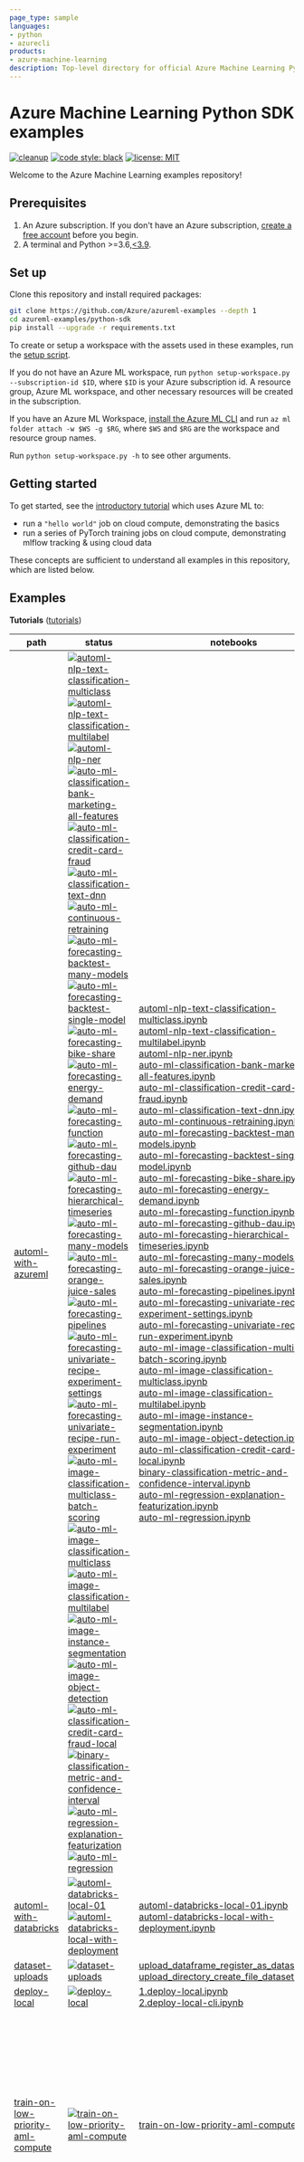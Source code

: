 ```yaml
---
page_type: sample
languages:
- python
- azurecli
products:
- azure-machine-learning
description: Top-level directory for official Azure Machine Learning Python SDK sample code and notebooks.
---
```


# Azure Machine Learning Python SDK examples

[![cleanup](https://github.com/Azure/azureml-examples/workflows/cleanup/badge.svg)](https://github.com/Azure/azureml-examples/actions/workflows/cleanup.yml)
[![code style: black](https://img.shields.io/badge/code%20style-black-000000.svg)](https://github.com/psf/black)
[![license: MIT](https://img.shields.io/badge/License-MIT-purple.svg)](../LICENSE)

Welcome to the Azure Machine Learning examples repository!

## Prerequisites

1. An Azure subscription. If you don't have an Azure subscription, [create a free account](https://aka.ms/AMLFree) before you begin.
2. A terminal and Python >=3.6,[\<3.9](https://pypi.org/project/azureml-core).

## Set up

Clone this repository and install required packages:

```sh
git clone https://github.com/Azure/azureml-examples --depth 1
cd azureml-examples/python-sdk
pip install --upgrade -r requirements.txt
```

To create or setup a workspace with the assets used in these examples, run the [setup script](setup-workspace.py).

If you do not have an Azure ML workspace, run `python setup-workspace.py --subscription-id $ID`, where `$ID` is your Azure subscription id. A resource group, Azure ML workspace, and other necessary resources will be created in the subscription.

If you have an Azure ML Workspace, [install the Azure ML CLI](https://docs.microsoft.com/azure/machine-learning/reference-azure-machine-learning-cli) and run `az ml folder attach -w $WS -g $RG`, where `$WS` and `$RG` are the workspace and resource group names.

Run `python setup-workspace.py -h` to see other arguments.

## Getting started

To get started, see the [introductory tutorial](tutorials/an-introduction) which uses Azure ML to:

- run a `"hello world"` job on cloud compute, demonstrating the basics
- run a series of PyTorch training jobs on cloud compute, demonstrating mlflow tracking & using cloud data

These concepts are sufficient to understand all examples in this repository, which are listed below.

## Examples

**Tutorials** ([tutorials](tutorials))

path|status|notebooks|description
-|-|-|-
[automl-with-azureml](tutorials/automl-with-azureml)|[![automl-nlp-text-classification-multiclass](https://github.com/Azure/azureml-examples/workflows/automl-nlp-text-classification-multiclass/badge.svg?branch=main)](https://github.com/Azure/azureml-examples/actions/workflows/python-sdk-tutorial-automl-nlp-text-classification-multiclass.yml)<br>[![automl-nlp-text-classification-multilabel](https://github.com/Azure/azureml-examples/workflows/automl-nlp-text-classification-multilabel/badge.svg?branch=main)](https://github.com/Azure/azureml-examples/actions/workflows/python-sdk-tutorial-automl-nlp-text-classification-multilabel.yml)<br>[![automl-nlp-ner](https://github.com/Azure/azureml-examples/workflows/automl-nlp-ner/badge.svg?branch=main)](https://github.com/Azure/azureml-examples/actions/workflows/python-sdk-tutorial-automl-nlp-ner.yml)<br>[![auto-ml-classification-bank-marketing-all-features](https://github.com/Azure/azureml-examples/workflows/auto-ml-classification-bank-marketing-all-features/badge.svg?branch=main)](https://github.com/Azure/azureml-examples/actions/workflows/python-sdk-tutorial-auto-ml-classification-bank-marketing-all-features.yml)<br>[![auto-ml-classification-credit-card-fraud](https://github.com/Azure/azureml-examples/workflows/auto-ml-classification-credit-card-fraud/badge.svg?branch=main)](https://github.com/Azure/azureml-examples/actions/workflows/python-sdk-tutorial-auto-ml-classification-credit-card-fraud.yml)<br>[![auto-ml-classification-text-dnn](https://github.com/Azure/azureml-examples/workflows/auto-ml-classification-text-dnn/badge.svg?branch=main)](https://github.com/Azure/azureml-examples/actions/workflows/python-sdk-tutorial-auto-ml-classification-text-dnn.yml)<br>[![auto-ml-continuous-retraining](https://github.com/Azure/azureml-examples/workflows/auto-ml-continuous-retraining/badge.svg?branch=main)](https://github.com/Azure/azureml-examples/actions/workflows/python-sdk-tutorial-auto-ml-continuous-retraining.yml)<br>[![auto-ml-forecasting-backtest-many-models](https://github.com/Azure/azureml-examples/workflows/auto-ml-forecasting-backtest-many-models/badge.svg?branch=main)](https://github.com/Azure/azureml-examples/actions/workflows/python-sdk-tutorial-auto-ml-forecasting-backtest-many-models.yml)<br>[![auto-ml-forecasting-backtest-single-model](https://github.com/Azure/azureml-examples/workflows/auto-ml-forecasting-backtest-single-model/badge.svg?branch=main)](https://github.com/Azure/azureml-examples/actions/workflows/python-sdk-tutorial-auto-ml-forecasting-backtest-single-model.yml)<br>[![auto-ml-forecasting-bike-share](https://github.com/Azure/azureml-examples/workflows/auto-ml-forecasting-bike-share/badge.svg?branch=main)](https://github.com/Azure/azureml-examples/actions/workflows/python-sdk-tutorial-auto-ml-forecasting-bike-share.yml)<br>[![auto-ml-forecasting-energy-demand](https://github.com/Azure/azureml-examples/workflows/auto-ml-forecasting-energy-demand/badge.svg?branch=main)](https://github.com/Azure/azureml-examples/actions/workflows/python-sdk-tutorial-auto-ml-forecasting-energy-demand.yml)<br>[![auto-ml-forecasting-function](https://github.com/Azure/azureml-examples/workflows/auto-ml-forecasting-function/badge.svg?branch=main)](https://github.com/Azure/azureml-examples/actions/workflows/python-sdk-tutorial-auto-ml-forecasting-function.yml)<br>[![auto-ml-forecasting-github-dau](https://github.com/Azure/azureml-examples/workflows/auto-ml-forecasting-github-dau/badge.svg?branch=main)](https://github.com/Azure/azureml-examples/actions/workflows/python-sdk-tutorial-auto-ml-forecasting-github-dau.yml)<br>[![auto-ml-forecasting-hierarchical-timeseries](https://github.com/Azure/azureml-examples/workflows/auto-ml-forecasting-hierarchical-timeseries/badge.svg?branch=main)](https://github.com/Azure/azureml-examples/actions/workflows/python-sdk-tutorial-auto-ml-forecasting-hierarchical-timeseries.yml)<br>[![auto-ml-forecasting-many-models](https://github.com/Azure/azureml-examples/workflows/auto-ml-forecasting-many-models/badge.svg?branch=main)](https://github.com/Azure/azureml-examples/actions/workflows/python-sdk-tutorial-auto-ml-forecasting-many-models.yml)<br>[![auto-ml-forecasting-orange-juice-sales](https://github.com/Azure/azureml-examples/workflows/auto-ml-forecasting-orange-juice-sales/badge.svg?branch=main)](https://github.com/Azure/azureml-examples/actions/workflows/python-sdk-tutorial-auto-ml-forecasting-orange-juice-sales.yml)<br>[![auto-ml-forecasting-pipelines](https://github.com/Azure/azureml-examples/workflows/auto-ml-forecasting-pipelines/badge.svg?branch=main)](https://github.com/Azure/azureml-examples/actions/workflows/python-sdk-tutorial-auto-ml-forecasting-pipelines.yml)<br>[![auto-ml-forecasting-univariate-recipe-experiment-settings](https://github.com/Azure/azureml-examples/workflows/auto-ml-forecasting-univariate-recipe-experiment-settings/badge.svg?branch=main)](https://github.com/Azure/azureml-examples/actions/workflows/python-sdk-tutorial-auto-ml-forecasting-univariate-recipe-experiment-settings.yml)<br>[![auto-ml-forecasting-univariate-recipe-run-experiment](https://github.com/Azure/azureml-examples/workflows/auto-ml-forecasting-univariate-recipe-run-experiment/badge.svg?branch=main)](https://github.com/Azure/azureml-examples/actions/workflows/python-sdk-tutorial-auto-ml-forecasting-univariate-recipe-run-experiment.yml)<br>[![auto-ml-image-classification-multiclass-batch-scoring](https://github.com/Azure/azureml-examples/workflows/auto-ml-image-classification-multiclass-batch-scoring/badge.svg?branch=main)](https://github.com/Azure/azureml-examples/actions/workflows/python-sdk-tutorial-auto-ml-image-classification-multiclass-batch-scoring.yml)<br>[![auto-ml-image-classification-multiclass](https://github.com/Azure/azureml-examples/workflows/auto-ml-image-classification-multiclass/badge.svg?branch=main)](https://github.com/Azure/azureml-examples/actions/workflows/python-sdk-tutorial-auto-ml-image-classification-multiclass.yml)<br>[![auto-ml-image-classification-multilabel](https://github.com/Azure/azureml-examples/workflows/auto-ml-image-classification-multilabel/badge.svg?branch=main)](https://github.com/Azure/azureml-examples/actions/workflows/python-sdk-tutorial-auto-ml-image-classification-multilabel.yml)<br>[![auto-ml-image-instance-segmentation](https://github.com/Azure/azureml-examples/workflows/auto-ml-image-instance-segmentation/badge.svg?branch=main)](https://github.com/Azure/azureml-examples/actions/workflows/python-sdk-tutorial-auto-ml-image-instance-segmentation.yml)<br>[![auto-ml-image-object-detection](https://github.com/Azure/azureml-examples/workflows/auto-ml-image-object-detection/badge.svg?branch=main)](https://github.com/Azure/azureml-examples/actions/workflows/python-sdk-tutorial-auto-ml-image-object-detection.yml)<br>[![auto-ml-classification-credit-card-fraud-local](https://github.com/Azure/azureml-examples/workflows/auto-ml-classification-credit-card-fraud-local/badge.svg?branch=main)](https://github.com/Azure/azureml-examples/actions/workflows/python-sdk-tutorial-auto-ml-classification-credit-card-fraud-local.yml)<br>[![binary-classification-metric-and-confidence-interval](https://github.com/Azure/azureml-examples/workflows/binary-classification-metric-and-confidence-interval/badge.svg?branch=main)](https://github.com/Azure/azureml-examples/actions/workflows/python-sdk-tutorial-binary-classification-metric-and-confidence-interval.yml)<br>[![auto-ml-regression-explanation-featurization](https://github.com/Azure/azureml-examples/workflows/auto-ml-regression-explanation-featurization/badge.svg?branch=main)](https://github.com/Azure/azureml-examples/actions/workflows/python-sdk-tutorial-auto-ml-regression-explanation-featurization.yml)<br>[![auto-ml-regression](https://github.com/Azure/azureml-examples/workflows/auto-ml-regression/badge.svg?branch=main)](https://github.com/Azure/azureml-examples/actions/workflows/python-sdk-tutorial-auto-ml-regression.yml)|[automl-nlp-text-classification-multiclass.ipynb](tutorials/automl-with-azureml/automl-nlp-multiclass/automl-nlp-text-classification-multiclass.ipynb)<br>[automl-nlp-text-classification-multilabel.ipynb](tutorials/automl-with-azureml/automl-nlp-multilabel/automl-nlp-text-classification-multilabel.ipynb)<br>[automl-nlp-ner.ipynb](tutorials/automl-with-azureml/automl-nlp-ner/automl-nlp-ner.ipynb)<br>[auto-ml-classification-bank-marketing-all-features.ipynb](tutorials/automl-with-azureml/classification-bank-marketing-all-features/auto-ml-classification-bank-marketing-all-features.ipynb)<br>[auto-ml-classification-credit-card-fraud.ipynb](tutorials/automl-with-azureml/classification-credit-card-fraud/auto-ml-classification-credit-card-fraud.ipynb)<br>[auto-ml-classification-text-dnn.ipynb](tutorials/automl-with-azureml/classification-text-dnn/auto-ml-classification-text-dnn.ipynb)<br>[auto-ml-continuous-retraining.ipynb](tutorials/automl-with-azureml/continuous-retraining/auto-ml-continuous-retraining.ipynb)<br>[auto-ml-forecasting-backtest-many-models.ipynb](tutorials/automl-with-azureml/forecasting-backtest-many-models/auto-ml-forecasting-backtest-many-models.ipynb)<br>[auto-ml-forecasting-backtest-single-model.ipynb](tutorials/automl-with-azureml/forecasting-backtest-single-model/auto-ml-forecasting-backtest-single-model.ipynb)<br>[auto-ml-forecasting-bike-share.ipynb](tutorials/automl-with-azureml/forecasting-bike-share/auto-ml-forecasting-bike-share.ipynb)<br>[auto-ml-forecasting-energy-demand.ipynb](tutorials/automl-with-azureml/forecasting-energy-demand/auto-ml-forecasting-energy-demand.ipynb)<br>[auto-ml-forecasting-function.ipynb](tutorials/automl-with-azureml/forecasting-forecast-function/auto-ml-forecasting-function.ipynb)<br>[auto-ml-forecasting-github-dau.ipynb](tutorials/automl-with-azureml/forecasting-github-dau/auto-ml-forecasting-github-dau.ipynb)<br>[auto-ml-forecasting-hierarchical-timeseries.ipynb](tutorials/automl-with-azureml/forecasting-hierarchical-timeseries/auto-ml-forecasting-hierarchical-timeseries.ipynb)<br>[auto-ml-forecasting-many-models.ipynb](tutorials/automl-with-azureml/forecasting-many-models/auto-ml-forecasting-many-models.ipynb)<br>[auto-ml-forecasting-orange-juice-sales.ipynb](tutorials/automl-with-azureml/forecasting-orange-juice-sales/auto-ml-forecasting-orange-juice-sales.ipynb)<br>[auto-ml-forecasting-pipelines.ipynb](tutorials/automl-with-azureml/forecasting-pipelines/auto-ml-forecasting-pipelines.ipynb)<br>[auto-ml-forecasting-univariate-recipe-experiment-settings.ipynb](tutorials/automl-with-azureml/forecasting-recipes-univariate/auto-ml-forecasting-univariate-recipe-experiment-settings.ipynb)<br>[auto-ml-forecasting-univariate-recipe-run-experiment.ipynb](tutorials/automl-with-azureml/forecasting-recipes-univariate/auto-ml-forecasting-univariate-recipe-run-experiment.ipynb)<br>[auto-ml-image-classification-multiclass-batch-scoring.ipynb](tutorials/automl-with-azureml/image-classification-multiclass-batch-scoring/auto-ml-image-classification-multiclass-batch-scoring.ipynb)<br>[auto-ml-image-classification-multiclass.ipynb](tutorials/automl-with-azureml/image-classification-multiclass/auto-ml-image-classification-multiclass.ipynb)<br>[auto-ml-image-classification-multilabel.ipynb](tutorials/automl-with-azureml/image-classification-multilabel/auto-ml-image-classification-multilabel.ipynb)<br>[auto-ml-image-instance-segmentation.ipynb](tutorials/automl-with-azureml/image-instance-segmentation/auto-ml-image-instance-segmentation.ipynb)<br>[auto-ml-image-object-detection.ipynb](tutorials/automl-with-azureml/image-object-detection/auto-ml-image-object-detection.ipynb)<br>[auto-ml-classification-credit-card-fraud-local.ipynb](tutorials/automl-with-azureml/local-run-classification-credit-card-fraud/auto-ml-classification-credit-card-fraud-local.ipynb)<br>[binary-classification-metric-and-confidence-interval.ipynb](tutorials/automl-with-azureml/metrics/binary-classification-metric-and-confidence-interval.ipynb)<br>[auto-ml-regression-explanation-featurization.ipynb](tutorials/automl-with-azureml/regression-explanation-featurization/auto-ml-regression-explanation-featurization.ipynb)<br>[auto-ml-regression.ipynb](tutorials/automl-with-azureml/regression/auto-ml-regression.ipynb)|Tutorials showing how to build high quality machine learning models using Azure Automated Machine Learning.
[automl-with-databricks](tutorials/automl-with-databricks)|[![automl-databricks-local-01](https://github.com/Azure/azureml-examples/workflows/automl-databricks-local-01/badge.svg?branch=main)](https://github.com/Azure/azureml-examples/actions/workflows/python-sdk-tutorial-automl-databricks-local-01.yml)<br>[![automl-databricks-local-with-deployment](https://github.com/Azure/azureml-examples/workflows/automl-databricks-local-with-deployment/badge.svg?branch=main)](https://github.com/Azure/azureml-examples/actions/workflows/python-sdk-tutorial-automl-databricks-local-with-deployment.yml)|[automl-databricks-local-01.ipynb](tutorials/automl-with-databricks/automl-databricks-local-01.ipynb)<br>[automl-databricks-local-with-deployment.ipynb](tutorials/automl-with-databricks/automl-databricks-local-with-deployment.ipynb)|*no description*
[dataset-uploads](tutorials/dataset-uploads)|[![dataset-uploads](https://github.com/Azure/azureml-examples/workflows/python-sdk-tutorial-dataset-uploads/badge.svg?branch=main)](https://github.com/Azure/azureml-examples/actions/workflows/python-sdk-tutorial-dataset-uploads.yml)|[upload_dataframe_register_as_dataset.ipynb](tutorials/dataset-uploads/upload_dataframe_register_as_dataset.ipynb)<br>[upload_directory_create_file_dataset.ipynb](tutorials/dataset-uploads/upload_directory_create_file_dataset.ipynb)|*no description*
[deploy-local](tutorials/deploy-local)|[![deploy-local](https://github.com/Azure/azureml-examples/workflows/python-sdk-tutorial-deploy-local/badge.svg?branch=main)](https://github.com/Azure/azureml-examples/actions/workflows/python-sdk-tutorial-deploy-local.yml)|[1.deploy-local.ipynb](tutorials/deploy-local/1.deploy-local.ipynb)<br>[2.deploy-local-cli.ipynb](tutorials/deploy-local/2.deploy-local-cli.ipynb)|*no description*
[train-on-low-priority-aml-compute](tutorials/train-on-low-priority-aml-compute)|[![train-on-low-priority-aml-compute](https://github.com/Azure/azureml-examples/workflows/python-sdk-tutorial-train-on-low-priority-aml-compute/badge.svg?branch=main)](https://github.com/Azure/azureml-examples/actions/workflows/python-sdk-tutorial-train-on-low-priority-aml-compute.yml)|[train-on-low-priority-aml-compute.ipynb](tutorials/train-on-low-priority-aml-compute/train-on-low-priority-aml-compute.ipynb)|Learn how to train models using low-priority AML compute. Low-priority compute costs significantly less than dedicated compute, but jobs on low priority compute can be preempted.
[using-pipelines](tutorials/using-pipelines)|[![using-pipelines](https://github.com/Azure/azureml-examples/workflows/python-sdk-tutorial-using-pipelines/badge.svg?branch=main)](https://github.com/Azure/azureml-examples/actions/workflows/python-sdk-tutorial-using-pipelines.yml)|[dataset-and-pipelineparameter.ipynb](tutorials/using-pipelines/dataset-and-pipelineparameter.ipynb)<br>[image-classification.ipynb](tutorials/using-pipelines/image-classification.ipynb)<br>[publish-and-run-using-rest-endpoint.ipynb](tutorials/using-pipelines/publish-and-run-using-rest-endpoint.ipynb)<br>[style-transfer-parallel-run.ipynb](tutorials/using-pipelines/style-transfer-parallel-run.ipynb)|*no description*
[using-rapids](tutorials/using-rapids)|[![using-rapids](https://github.com/Azure/azureml-examples/workflows/python-sdk-tutorial-using-rapids/badge.svg?branch=main)](https://github.com/Azure/azureml-examples/actions/workflows/python-sdk-tutorial-using-rapids.yml)|[1.train-and-hpo.ipynb](tutorials/using-rapids/1.train-and-hpo.ipynb)<br>[2.train-multi-gpu.ipynb](tutorials/using-rapids/2.train-multi-gpu.ipynb)|Learn how to accelerate PyData tools (Numpy, Pandas, Scikit-Learn, etc.) on NVIDIA GPUs with [RAPIDS](https://github.com/rapidsai) and Azure ML.

**Notebooks** ([notebooks](notebooks))

path|status|description
-|-|-

**Train** ([workflows/train](workflows/train))

path|status|description
-|-|-
[deepspeed/cifar/job.py](workflows/train/deepspeed/cifar/job.py)|[![train-deepspeed-cifar-job](https://github.com/Azure/azureml-examples/workflows/python-sdk-train-deepspeed-cifar-job/badge.svg?branch=main)](https://github.com/Azure/azureml-examples/actions/workflows/python-sdk-train-deepspeed-cifar-job.yml)|train CIFAR-10 using DeepSpeed and PyTorch
[deepspeed/transformers/job.py](workflows/train/deepspeed/transformers/job.py)|[![train-deepspeed-transformers-job](https://github.com/Azure/azureml-examples/workflows/python-sdk-train-deepspeed-transformers-job/badge.svg?branch=main)](https://github.com/Azure/azureml-examples/actions/workflows/python-sdk-train-deepspeed-transformers-job.yml)|train Huggingface transformer using DeepSpeed
[fastai/mnist-mlproject/job.py](workflows/train/fastai/mnist-mlproject/job.py)|[![train-fastai-mnist-mlproject-job](https://github.com/Azure/azureml-examples/workflows/python-sdk-train-fastai-mnist-mlproject-job/badge.svg?branch=main)](https://github.com/Azure/azureml-examples/actions/workflows/python-sdk-train-fastai-mnist-mlproject-job.yml)|train fastai resnet18 model on mnist data via mlflow mlproject
[fastai/mnist/job.py](workflows/train/fastai/mnist/job.py)|[![train-fastai-mnist-job](https://github.com/Azure/azureml-examples/workflows/python-sdk-train-fastai-mnist-job/badge.svg?branch=main)](https://github.com/Azure/azureml-examples/actions/workflows/python-sdk-train-fastai-mnist-job.yml)|train fastai resnet18 model on mnist data
[fastai/pets/job.py](workflows/train/fastai/pets/job.py)|[![train-fastai-pets-job](https://github.com/Azure/azureml-examples/workflows/python-sdk-train-fastai-pets-job/badge.svg?branch=main)](https://github.com/Azure/azureml-examples/actions/workflows/python-sdk-train-fastai-pets-job.yml)|train fastai resnet34 model on pets data
[lightgbm/iris/job.py](workflows/train/lightgbm/iris/job.py)|[![train-lightgbm-iris-job](https://github.com/Azure/azureml-examples/workflows/python-sdk-train-lightgbm-iris-job/badge.svg?branch=main)](https://github.com/Azure/azureml-examples/actions/workflows/python-sdk-train-lightgbm-iris-job.yml)|train a lightgbm model on iris data
[pytorch/cifar-distributed/job.py](workflows/train/pytorch/cifar-distributed/job.py)|[![train-pytorch-cifar-distributed-job](https://github.com/Azure/azureml-examples/workflows/python-sdk-train-pytorch-cifar-distributed-job/badge.svg?branch=main)](https://github.com/Azure/azureml-examples/actions/workflows/python-sdk-train-pytorch-cifar-distributed-job.yml)|train CNN model on CIFAR-10 dataset with distributed PyTorch
[pytorch/mnist-mlproject/job.py](workflows/train/pytorch/mnist-mlproject/job.py)|[![train-pytorch-mnist-mlproject-job](https://github.com/Azure/azureml-examples/workflows/python-sdk-train-pytorch-mnist-mlproject-job/badge.svg?branch=main)](https://github.com/Azure/azureml-examples/actions/workflows/python-sdk-train-pytorch-mnist-mlproject-job.yml)|train a pytorch CNN model on mnist data via mlflow mlproject
[pytorch/mnist/job.py](workflows/train/pytorch/mnist/job.py)|[![train-pytorch-mnist-job](https://github.com/Azure/azureml-examples/workflows/python-sdk-train-pytorch-mnist-job/badge.svg?branch=main)](https://github.com/Azure/azureml-examples/actions/workflows/python-sdk-train-pytorch-mnist-job.yml)|train a pytorch CNN model on mnist data
[scikit-learn/diabetes-mlproject/job.py](workflows/train/scikit-learn/diabetes-mlproject/job.py)|[![train-scikit-learn-diabetes-mlproject-job](https://github.com/Azure/azureml-examples/workflows/python-sdk-train-scikit-learn-diabetes-mlproject-job/badge.svg?branch=main)](https://github.com/Azure/azureml-examples/actions/workflows/python-sdk-train-scikit-learn-diabetes-mlproject-job.yml)|train sklearn ridge model on diabetes data via mlflow mlproject
[scikit-learn/diabetes/job.py](workflows/train/scikit-learn/diabetes/job.py)|[![train-scikit-learn-diabetes-job](https://github.com/Azure/azureml-examples/workflows/python-sdk-train-scikit-learn-diabetes-job/badge.svg?branch=main)](https://github.com/Azure/azureml-examples/actions/workflows/python-sdk-train-scikit-learn-diabetes-job.yml)|train sklearn ridge model on diabetes data
[tensorflow/mnist-distributed-horovod/job.py](workflows/train/tensorflow/mnist-distributed-horovod/job.py)|[![train-tensorflow-mnist-distributed-horovod-job](https://github.com/Azure/azureml-examples/workflows/python-sdk-train-tensorflow-mnist-distributed-horovod-job/badge.svg?branch=main)](https://github.com/Azure/azureml-examples/actions/workflows/python-sdk-train-tensorflow-mnist-distributed-horovod-job.yml)|train tensorflow CNN model on mnist data distributed via horovod
[tensorflow/mnist-distributed/job.py](workflows/train/tensorflow/mnist-distributed/job.py)|[![train-tensorflow-mnist-distributed-job](https://github.com/Azure/azureml-examples/workflows/python-sdk-train-tensorflow-mnist-distributed-job/badge.svg?branch=main)](https://github.com/Azure/azureml-examples/actions/workflows/python-sdk-train-tensorflow-mnist-distributed-job.yml)|train tensorflow CNN model on mnist data distributed via tensorflow
[tensorflow/mnist/job.py](workflows/train/tensorflow/mnist/job.py)|[![train-tensorflow-mnist-job](https://github.com/Azure/azureml-examples/workflows/python-sdk-train-tensorflow-mnist-job/badge.svg?branch=main)](https://github.com/Azure/azureml-examples/actions/workflows/python-sdk-train-tensorflow-mnist-job.yml)|train tensorflow NN model on mnist data
[transformers/glue/1-aml-finetune-job.py](workflows/train/transformers/glue/1-aml-finetune-job.py)|[![train-transformers-glue-1-aml-finetune-job](https://github.com/Azure/azureml-examples/workflows/python-sdk-train-transformers-glue-1-aml-finetune-job/badge.svg?branch=main)](https://github.com/Azure/azureml-examples/actions/workflows/python-sdk-train-transformers-glue-1-aml-finetune-job.yml)|Submit GLUE finetuning with Huggingface transformers library on Azure ML
[transformers/glue/2-aml-comparison-of-sku-job.py](workflows/train/transformers/glue/2-aml-comparison-of-sku-job.py)|[![train-transformers-glue-2-aml-comparison-of-sku-job](https://github.com/Azure/azureml-examples/workflows/python-sdk-train-transformers-glue-2-aml-comparison-of-sku-job/badge.svg?branch=main)](https://github.com/Azure/azureml-examples/actions/workflows/python-sdk-train-transformers-glue-2-aml-comparison-of-sku-job.yml)|Experiment comparing training performance of GLUE finetuning task with differing hardware.
[transformers/glue/3-aml-hyperdrive-job.py](workflows/train/transformers/glue/3-aml-hyperdrive-job.py)|[![train-transformers-glue-3-aml-hyperdrive-job](https://github.com/Azure/azureml-examples/workflows/python-sdk-train-transformers-glue-3-aml-hyperdrive-job/badge.svg?branch=main)](https://github.com/Azure/azureml-examples/actions/workflows/python-sdk-train-transformers-glue-3-aml-hyperdrive-job.yml)|Automatic hyperparameter optimization with Azure ML HyperDrive library.
[xgboost/iris/job.py](workflows/train/xgboost/iris/job.py)|[![train-xgboost-iris-job](https://github.com/Azure/azureml-examples/workflows/python-sdk-train-xgboost-iris-job/badge.svg?branch=main)](https://github.com/Azure/azureml-examples/actions/workflows/python-sdk-train-xgboost-iris-job.yml)|train xgboost model on iris data

**Deploy** ([workflows/deploy](workflows/deploy))

path|status|description
-|-|-
[pytorch/mnist/job.py](workflows/deploy/pytorch/mnist/job.py)|[![deploy-pytorch-mnist-job](https://github.com/Azure/azureml-examples/workflows/python-sdk-deploy-pytorch-mnist-job/badge.svg?branch=main)](https://github.com/Azure/azureml-examples/actions/workflows/python-sdk-deploy-pytorch-mnist-job.yml)|deploy pytorch cnn model trained on mnist data to aks
[scikit-learn/diabetes/job.py](workflows/deploy/scikit-learn/diabetes/job.py)|[![deploy-scikit-learn-diabetes-job](https://github.com/Azure/azureml-examples/workflows/python-sdk-deploy-scikit-learn-diabetes-job/badge.svg?branch=main)](https://github.com/Azure/azureml-examples/actions/workflows/python-sdk-deploy-scikit-learn-diabetes-job.yml)|deploy sklearn ridge model trained on diabetes data to AKS

**Experimental tutorials** ([experimental](experimental))

path|status|notebooks|description|why experimental?
-|-|-|-|-
[automl-model-testing](experimental/automl-model-testing)|[![classification-TSI](https://github.com/Azure/azureml-examples/workflows/classification-TSI/badge.svg?branch=main)](https://github.com/Azure/azureml-examples/actions/workflows/python-sdk-tutorial-classification-TSI.yml)<br>[![configuration](https://github.com/Azure/azureml-examples/workflows/configuration/badge.svg?branch=main)](https://github.com/Azure/azureml-examples/actions/workflows/python-sdk-tutorial-configuration.yml)<br>[![forecasting-TSI](https://github.com/Azure/azureml-examples/workflows/forecasting-TSI/badge.svg?branch=main)](https://github.com/Azure/azureml-examples/actions/workflows/python-sdk-tutorial-forecasting-TSI.yml)<br>[![regression-TSI](https://github.com/Azure/azureml-examples/workflows/regression-TSI/badge.svg?branch=main)](https://github.com/Azure/azureml-examples/actions/workflows/python-sdk-tutorial-regression-TSI.yml)|[classification-TSI.ipynb](experimental/automl-model-testing/classification/classification-TSI.ipynb)<br>[configuration.ipynb](experimental/automl-model-testing/configuration.ipynb)<br>[forecasting-TSI.ipynb](experimental/automl-model-testing/forecasting/forecasting-TSI.ipynb)<br>[regression-TSI.ipynb](experimental/automl-model-testing/regression/regression-TSI.ipynb)|*no description*|*unknown*
[using-pytorch-lightning](experimental/using-pytorch-lightning)|[![using-pytorch-lightning](https://github.com/Azure/azureml-examples/workflows/python-sdk-tutorial-using-pytorch-lightning/badge.svg?branch=main)](https://github.com/Azure/azureml-examples/actions/workflows/python-sdk-tutorial-using-pytorch-lightning.yml)|[1.train-single-node.ipynb](experimental/using-pytorch-lightning/1.train-single-node.ipynb)<br>[2.log-with-tensorboard.ipynb](experimental/using-pytorch-lightning/2.log-with-tensorboard.ipynb)<br>[3.log-with-mlflow.ipynb](experimental/using-pytorch-lightning/3.log-with-mlflow.ipynb)|Learn how to train and log metrics with [PyTorch Lightning](https://github.com/PyTorchLightning/pytorch-lightning) and Azure ML.|issues with multinode pytorch lightning

## Contents

A lightweight template repository for automating the ML lifecycle can be found [here](https://github.com/Azure/azureml-template). The contents of this repository are described below.

**Note**: It is not recommended to fork this repository and use it as a template directly. This repository is structured to host a large number of examples and CI for automation and testing.

|directory|description|
|-|-|
|`experimental`|self-contained directories of experimental tutorials|
|`tutorials`|self-contained directories of tutorials|
|`workflows`|self-contained directories of job to be run, organized by scenario then tool then project|

## Contributing

We welcome contributions and suggestions! Please see the [contributing guidelines](CONTRIBUTING.md) for details.

## Code of Conduct

This project has adopted the [Microsoft Open Source Code of Conduct](https://opensource.microsoft.com/codeofconduct/). Please see the [code of conduct](../CODE_OF_CONDUCT.md) for details.

## Reference

- [Documentation](https://docs.microsoft.com/azure/machine-learning)
